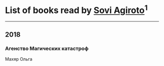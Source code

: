 # List of books read by [Sovi Agiroto](https://www.facebook.com/profile.php?id=954468854711765)<sup>1</sup>
---

## 2018

### Агенство Магических катастроф
Махяр Ольга



